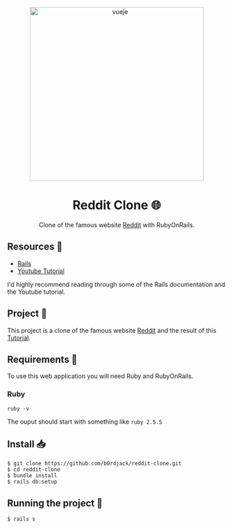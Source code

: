<div align="center">
  <img alt="vueje" src="https://upload.wikimedia.org/wikipedia/commons/thumb/6/62/Ruby_On_Rails_Logo.svg/1200px-Ruby_On_Rails_Logo.svg.png" width="400">
  <h1>Reddit Clone 🌐</h1>

  <p>Clone of the famous website <a href="https://www.reddit.com">Reddit</a> with RubyOnRails.</p>
</div>

## Resources 📝

- [Rails](https://rubyonrails.org/)
- [Youtube Tutorial](https://www.youtube.com/playlist?list=PLtZ8UuFjvnDe2CHXYawMVLpFsH4G8urfM)

I'd highly recommend reading through some of the Rails documentation and the Youtube tutorial.

## Project 🚧

This project is a clone of the famous website [Reddit](https://www.reddit.com/) and the result of this [Tutorial](https://www.youtube.com/playlist?list=PLtZ8UuFjvnDe2CHXYawMVLpFsH4G8urfM).

## Requirements 📄

To use this web application you will need Ruby and RubyOnRails.

### Ruby

```shell
ruby -v
```

The ouput should start with something like `ruby 2.5.5`

## Install 📥

    $ git clone https://github.com/b0rdjack/reddit-clone.git
    $ cd reddit-clone
    $ bundle install
    $ rails db:setup

## Running the project 🚀

    $ rails s
